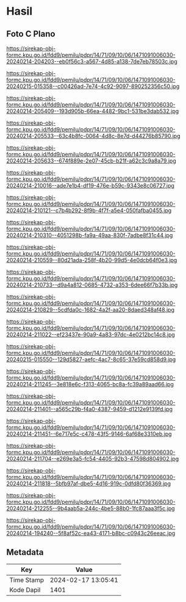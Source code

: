 # Hasil

## Foto C Plano

https://sirekap-obj-formc.kpu.go.id/fdd9/pemilu/pdpr/14/71/09/10/06/1471091006030-20240214-204203--eb0f56c3-a567-4d85-a138-7de7eb78503c.jpg

https://sirekap-obj-formc.kpu.go.id/fdd9/pemilu/pdpr/14/71/09/10/06/1471091006030-20240215-015358--c00426ad-7e74-4c92-9097-890252356c50.jpg

https://sirekap-obj-formc.kpu.go.id/fdd9/pemilu/pdpr/14/71/09/10/06/1471091006030-20240214-205409--193d905b-66ea-4482-9bc1-531be3dab532.jpg

https://sirekap-obj-formc.kpu.go.id/fdd9/pemilu/pdpr/14/71/09/10/06/1471091006030-20240214-205533--63c4b8fc-0064-4d8c-8e7d-d44276b85790.jpg

https://sirekap-obj-formc.kpu.go.id/fdd9/pemilu/pdpr/14/71/09/10/06/1471091006030-20240214-205633--674f889e-2e07-45cb-b21f-a62c3c9a8a79.jpg

https://sirekap-obj-formc.kpu.go.id/fdd9/pemilu/pdpr/14/71/09/10/06/1471091006030-20240214-210016--ade7e1b4-df19-476e-b59c-9343e8c06727.jpg

https://sirekap-obj-formc.kpu.go.id/fdd9/pemilu/pdpr/14/71/09/10/06/1471091006030-20240214-210121--c7b4b292-8f9b-4f7f-a5e4-050fafba0455.jpg

https://sirekap-obj-formc.kpu.go.id/fdd9/pemilu/pdpr/14/71/09/10/06/1471091006030-20240214-210310--4051298b-fa9a-49aa-830f-7adbe8f31c44.jpg

https://sirekap-obj-formc.kpu.go.id/fdd9/pemilu/pdpr/14/71/09/10/06/1471091006030-20240214-210559--80d21ada-258f-4b20-99d5-4e0dcb64f0e3.jpg

https://sirekap-obj-formc.kpu.go.id/fdd9/pemilu/pdpr/14/71/09/10/06/1471091006030-20240214-210733--d9a4a812-0685-4732-a353-6dee66f7b33b.jpg

https://sirekap-obj-formc.kpu.go.id/fdd9/pemilu/pdpr/14/71/09/10/06/1471091006030-20240214-210829--5cdfda0c-1682-4a2f-aa20-8daed348af48.jpg

https://sirekap-obj-formc.kpu.go.id/fdd9/pemilu/pdpr/14/71/09/10/06/1471091006030-20240214-211022--ef23437e-90a9-4a83-97dc-4e0212bc14c8.jpg

https://sirekap-obj-formc.kpu.go.id/fdd9/pemilu/pdpr/14/71/09/10/06/1471091006030-20240215-015550--129d5827-aefc-4ac7-8c65-37e59cd858d9.jpg

https://sirekap-obj-formc.kpu.go.id/fdd9/pemilu/pdpr/14/71/09/10/06/1471091006030-20240214-211245--3e818e6c-f313-4065-bc8a-fc39a89aad66.jpg

https://sirekap-obj-formc.kpu.go.id/fdd9/pemilu/pdpr/14/71/09/10/06/1471091006030-20240214-211401--a565c29b-f4a0-4387-9459-d1212e9139fd.jpg

https://sirekap-obj-formc.kpu.go.id/fdd9/pemilu/pdpr/14/71/09/10/06/1471091006030-20240214-211451--6e717e5c-c478-43f5-9146-6af68e3310eb.jpg

https://sirekap-obj-formc.kpu.go.id/fdd9/pemilu/pdpr/14/71/09/10/06/1471091006030-20240214-211704--e269e3a5-fc54-4405-92b3-47598d804902.jpg

https://sirekap-obj-formc.kpu.go.id/fdd9/pemilu/pdpr/14/71/09/10/06/1471091006030-20240214-211818--5bfb97af-dbe5-4d16-919c-0dfd80f36369.jpg

https://sirekap-obj-formc.kpu.go.id/fdd9/pemilu/pdpr/14/71/09/10/06/1471091006030-20240214-212255--9b4aab5a-244c-4be5-88b0-1fc87aaa3f5c.jpg

https://sirekap-obj-formc.kpu.go.id/fdd9/pemilu/pdpr/14/71/09/10/06/1471091006030-20240214-194240--5f8af52c-ea43-4171-b8bc-c0943c26eeac.jpg


## Metadata

| Key        | Value               |
| ---------- | ------------------- |
| Time Stamp | 2024-02-17 13:05:41 |
| Kode Dapil | 1401                |



